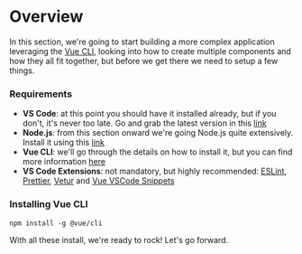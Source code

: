 # Overview

In this section, we're going to start building a more complex application leveraging the [Vue CLI](https://cli.vuejs.org), looking into how to create multiple components and how they all fit together, but before we get there we need to setup a few things.

### Requirements

* **VS Code**: at this point you should have it installed already, but if you don't, it's never too late. Go and grab the latest version in this [link](https://code.visualstudio.com/)
* **Node.js**: from this section onward we're going Node.js quite extensively. Install it using this [link](https://nodejs.org/en/)
* **Vue CLI**: we'll go through the details on how to install it, but you can find more information [here](https://cli.vuejs.org/)
* **VS Code Extensions**: not mandatory, but highly recommended: [ESLint](https://marketplace.visualstudio.com/items?itemName=dbaeumer.vscode-eslint), [Prettier](https://marketplace.visualstudio.com/items?itemName=esbenp.prettier-vscode), [Vetur](https://marketplace.visualstudio.com/items?itemName=octref.vetur) and [Vue VSCode Snippets](https://marketplace.visualstudio.com/items?itemName=sdras.vue-vscode-snippets)

### Installing Vue CLI

```text
npm install -g @vue/cli
```

With all these install, we're ready to rock! Let's go forward.

